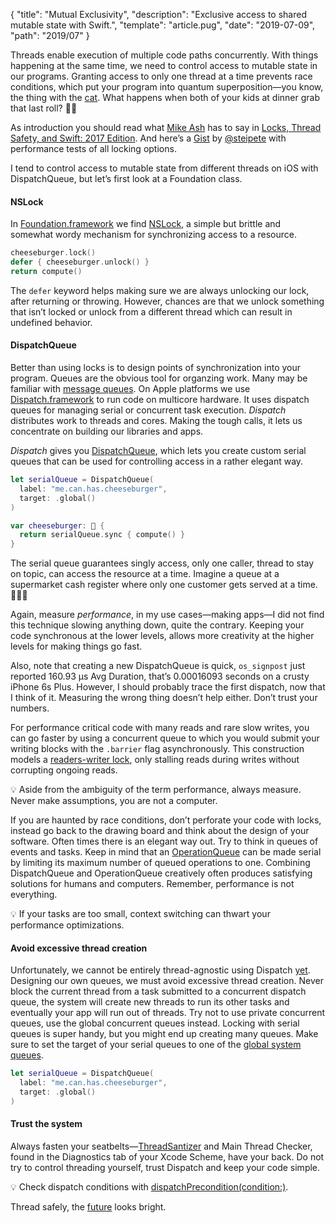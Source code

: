 {
  "title": "Mutual Exclusivity",
  "description": "Exclusive access to shared mutable state with Swift.",
  "template": "article.pug",
  "date": "2019-07-09",
  "path": "2019/07"
}

Threads enable execution of multiple code paths concurrently. With things happening at the same time, we need to control access to mutable state in our programs. Granting access to only one thread at a time prevents race conditions, which put your program into quantum superposition—you know, the thing with the [cat](https://en.wikipedia.org/wiki/Schrödinger%27s_cat). What happens when both of your kids at dinner grab that last roll? 🍞💥

As introduction you should read what [Mike Ash](https://www.mikeash.com/pyblog/) has to say in [Locks, Thread Safety, and Swift: 2017 Edition](https://www.mikeash.com/pyblog/friday-qa-2017-10-27-locks-thread-safety-and-swift-2017-edition.html). And here’s a [Gist](https://gist.github.com/steipete/36350a8a60693d440954b95ea6cbbafc) by [@steipete](https://twitter.com/steipete) with performance tests of all locking options.

I tend to control access to mutable state from different threads on iOS with DispatchQueue, but let’s first look at a Foundation class.

#### NSLock

In [Foundation.framework](https://developer.apple.com/documentation/foundation) we find [NSLock](https://developer.apple.com/documentation/foundation/nslock), a simple but brittle and somewhat wordy mechanism for synchronizing access to a resource.

```swift
cheeseburger.lock()
defer { cheeseburger.unlock() }
return compute()
```

The `defer` keyword helps making sure we are always unlocking our lock, after returning or throwing. However, chances are that we unlock something that isn’t locked or unlock from a different thread which can result in undefined behavior.

#### DispatchQueue

Better than using locks is to design points of synchronization into your program. Queues are the obvious tool for organzing work. Many may be familiar with [message queues](https://en.wikipedia.org/wiki/Message_queue). On Apple platforms we use [Dispatch.framework](https://developer.apple.com/documentation/dispatch) to run code on multicore hardware. It uses dispatch queues for managing serial or concurrent task execution. *Dispatch* distributes work to threads and cores. Making the tough calls, it lets us concentrate on building our libraries and apps.

*Dispatch* gives you [DispatchQueue](https://developer.apple.com/documentation/dispatch/dispatchqueue), which lets you create custom serial queues that can be used for controlling access in a rather elegant way.

```swift
let serialQueue = DispatchQueue(
  label: "me.can.has.cheeseburger",
  target: .global()
)

var cheeseburger: 🍔 {
  return serialQueue.sync { compute() }
}
```

The serial queue guarantees singly access, only one caller, thread to stay on topic, can access the resource at a time. Imagine a queue at a supermarket cash register where only one customer gets served at a time. 🛒🛒🛒

Again, measure *performance*, in my use cases—making apps—I did not find this technique slowing anything down, quite the contrary. Keeping your code synchronous at the lower levels, allows more creativity at the higher levels for making things go fast.

Also, note that creating a new DispatchQueue is quick, `os_signpost` just reported 160.93 µs Avg Duration, that’s 0.00016093 seconds on a crusty iPhone 6s Plus. However, I should probably trace the first dispatch, now that I think of it. Measuring the wrong thing doesn’t help either. Don’t trust your numbers.

For performance critical code with many reads and rare slow writes, you can go faster by using a concurrent queue to which you would submit your writing blocks with the `.barrier` flag asynchronously. This construction models a [readers-writer lock](https://en.wikipedia.org/wiki/Readers–writer_lock), only stalling reads during writes without corrupting ongoing reads.

💡 Aside from the ambiguity of the term performance, always measure. Never make assumptions, you are not a computer.

If you are haunted by race conditions, don’t perforate your code with locks, instead go back to the drawing board and think about the design of your software. Often times there is an elegant way out. Try to think in queues of events and tasks. Keep in mind that an [OperationQueue](https://developer.apple.com/documentation/foundation/operationqueue) can be made serial by limiting its maximum number of queued operations to one. Combining DispatchQueue and OperationQueue creatively often produces satisfying solutions for humans and computers. Remember, performance is not everything.

💡 If your tasks are too small, context switching can thwart your performance optimizations.

#### Avoid excessive thread creation

Unfortunately, we cannot be entirely thread-agnostic using Dispatch [yet](https://gist.github.com/lattner/31ed37682ef1576b16bca1432ea9f782). Designing our own queues, we must avoid excessive thread creation. Never block the current thread from a task submitted to a concurrent dispatch queue, the system will create new threads to run its other tasks and eventually your app will run out of threads. Try not to use private concurrent queues, use the global concurrent queues instead. Locking with serial queues is super handy, but you might end up creating many queues. Make sure to set the target of your serial queues to one of the [global system queues](https://developer.apple.com/documentation/dispatch/dispatchqueue/2300077-global).

```swift
let serialQueue = DispatchQueue(
  label: "me.can.has.cheeseburger",
  target: .global()
)
```

#### Trust the system

Always fasten your seatbelts—[ThreadSantizer](https://clang.llvm.org/docs/ThreadSanitizer.html) and Main Thread Checker, found in the Diagnostics tab of your Xcode Scheme, have your back. Do not try to control threading yourself, trust Dispatch and keep your code simple.

💡 Check dispatch conditions with [dispatchPrecondition(condition:)](https://developer.apple.com/documentation/dispatch/1780605-dispatchprecondition).

Thread safely, the [future](https://github.com/apple/swift/blob/master/docs/OwnershipManifesto.md) looks bright.
